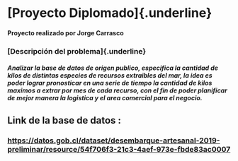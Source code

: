 # [Proyecto Diplomado]{.underline}

#### Proyecto realizado por Jorge Carrasco

### [**Descripción del problema**]{.underline}

##### Analizar la base de datos de origen publico, especifica la cantidad de kilos de distintas especies de recursos extraibles del mar, la idea es poder lograr pronosticar en una serie de tiempo la cantidad de kilos maximos a extrar por mes de cada recurso, con el fin de poder planificar de mejor manera la logistica y el area comercial para el negocio.

## Link de la base de datos :

### <https://datos.gob.cl/dataset/desembarque-artesanal-2019-preliminar/resource/54f706f3-21c3-4aef-973e-fbde83ac0007>
